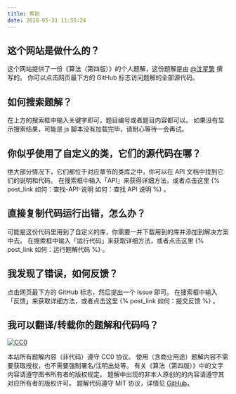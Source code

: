 ```yaml
---
title: 帮助
date: 2018-05-31 11:55:24
---
```


## 这个网站是做什么的？

这个网站提供了一份《算法（第四版）》的个人题解，这份题解是由 [@沈星繁](https://github.com/ikesnowy) 撰写的。
你可以点击网页最下方的 GitHub 标志访问题解的全部源代码。

## 如何搜索题解？

在上方的搜索框中输入关键字即可，题目编号或者题目内容都可以。
如果没有显示搜索结果，可能是 js 脚本没有加载完毕，请耐心等待一会再试。

## 你似乎使用了自定义的类，它们的源代码在哪？

绝大部分情况下，它们都位于对应章节的类库之中，你可以在 API 文档中找到它们的说明和代码。
在搜索框中输入「API」来获得详细方法，或者点击这里 {% post_link 如何：查找-API-说明 如何：查找 API 说明 %} 。

## 直接复制代码运行出错，怎么办？

可能是这份代码里用到了自定义的库，你需要一并下载用到的库并添加到解决方案中去。
在搜索框中输入「运行代码」来获取详细方法，或者点击这里 {% post_link  如何：运行题解代码 %} 。

## 我发现了错误，如何反馈？

点击网页最下方的 GitHub 标志，然后提出一个 Issue 即可。
在搜索框中输入「反馈」来获取详细方法，或者点击这里 {% post_link 如何：提交反馈 %} 。

## 我可以翻译/转载你的题解和代码吗？

<p xmlns:dct="http://purl.org/dc/terms/" xmlns:vcard="http://www.w3.org/2001/vcard-rdf/3.0#">
  <a rel="license"
     href="http://creativecommons.org/publicdomain/zero/1.0/">
    <img src="https://licensebuttons.net/p/zero/1.0/88x31.png" style="border-style: none;" alt="CC0" />
  </a>
</p>

本站所有题解内容（非代码）遵守 CC0 协议。
使用（含商业用途）题解内容不需要获取授权，也不需要强制署名/注明出处等。
有关《算法（第四版）》中的文字内容请遵守图书所有者的版权规定。
题解中出现的非本人原创的的内容请遵守其对应所有者的版权许可。
题解代码遵守 MIT 协议，详情见 [GitHub](https://github.com/ikesnowy/Algorithms-4th-Edition-in-Csharp)。